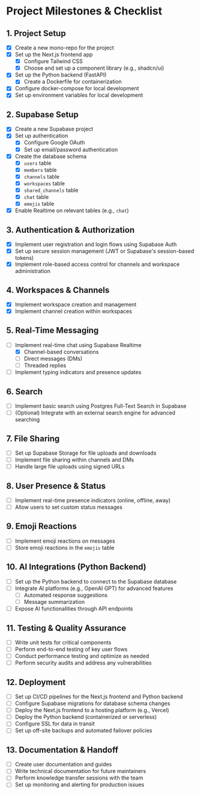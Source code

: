 # Project Milestones & Checklist

## 1. Project Setup
- [x] Create a new mono-repo for the project
- [x] Set up the Next.js frontend app
  - [x] Configure Tailwind CSS
  - [x] Choose and set up a component library (e.g., shadcn/ui)
- [x] Set up the Python backend (FastAPI)
  - [x] Create a Dockerfile for containerization
- [x] Configure docker-compose for local development
- [x] Set up environment variables for local development

## 2. Supabase Setup
- [x] Create a new Supabase project
- [x] Set up authentication
  - [x] Configure Google OAuth
  - [x] Set up email/password authentication
- [x] Create the database schema
  - [x] `users` table
  - [x] `members` table
  - [x] `channels` table
  - [x] `workspaces` table
  - [x] `shared_channels` table
  - [x] `chat` table
  - [x] `emojis` table
- [x] Enable Realtime on relevant tables (e.g., `chat`)

## 3. Authentication & Authorization
- [x] Implement user registration and login flows using Supabase Auth
- [x] Set up secure session management (JWT or Supabase's session-based tokens)
- [x] Implement role-based access control for channels and workspace administration

## 4. Workspaces & Channels
- [x] Implement workspace creation and management
- [x] Implement channel creation within workspaces

## 5. Real-Time Messaging
- [ ] Implement real-time chat using Supabase Realtime
  - [x] Channel-based conversations
  - [ ] Direct messages (DMs)
  - [ ] Threaded replies
- [ ] Implement typing indicators and presence updates

## 6. Search
- [ ] Implement basic search using Postgres Full-Text Search in Supabase
- [ ] (Optional) Integrate with an external search engine for advanced searching

## 7. File Sharing
- [ ] Set up Supabase Storage for file uploads and downloads
- [ ] Implement file sharing within channels and DMs
- [ ] Handle large file uploads using signed URLs

## 8. User Presence & Status
- [ ] Implement real-time presence indicators (online, offline, away)
- [ ] Allow users to set custom status messages

## 9. Emoji Reactions
- [ ] Implement emoji reactions on messages
- [ ] Store emoji reactions in the `emojis` table

## 10. AI Integrations (Python Backend)
- [ ] Set up the Python backend to connect to the Supabase database
- [ ] Integrate AI platforms (e.g., OpenAI GPT) for advanced features
  - [ ] Automated response suggestions
  - [ ] Message summarization
- [ ] Expose AI functionalities through API endpoints

## 11. Testing & Quality Assurance
- [ ] Write unit tests for critical components
- [ ] Perform end-to-end testing of key user flows
- [ ] Conduct performance testing and optimize as needed
- [ ] Perform security audits and address any vulnerabilities

## 12. Deployment
- [ ] Set up CI/CD pipelines for the Next.js frontend and Python backend
- [ ] Configure Supabase migrations for database schema changes
- [ ] Deploy the Next.js frontend to a hosting platform (e.g., Vercel)
- [ ] Deploy the Python backend (containerized or serverless)
- [ ] Configure SSL for data in transit
- [ ] Set up off-site backups and automated failover policies

## 13. Documentation & Handoff
- [ ] Create user documentation and guides
- [ ] Write technical documentation for future maintainers
- [ ] Perform knowledge transfer sessions with the team
- [ ] Set up monitoring and alerting for production issues 